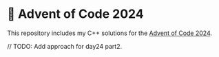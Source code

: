 # 🎄 Advent of Code 2024

This repository includes my C++ solutions for the [Advent of Code 2024](https://adventofcode.com/).


// TODO: Add approach for day24 part2.
